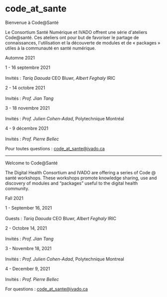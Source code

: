 # code_at_sante
Bienvenue à Code@Santé

Le Consortium Santé Numérique et IVADO offrent une série d'ateliers Code@santé. Ces ateliers ont pour but de favoriser le partage de connaissances, l'utilisation et la découverte de modules et de « packages » utiles à la communauté en santé numérique.

Automne 2021

1 -  16 septembre 2021 <br />   
    Invités : *Tariq Daouda* CEO Bluwr, *Albert Feghaly* IRIC <br />   
    
2 -  14 octobre 2021 <br />   
    Invités : *Prof. Jian Tang* <br />   
    
3 -  18 novembre 2021 <br />   
    Invités : *Prof. Julien Cohen-Adad*, Polytechnique Montréal <br />   
    
4 -  9 décembre 2021 <br />   
    Invités : *Prof. Pierre Bellec* <br />   

Pour toutes questions : code_at_sante@ivado.ca

-------------------------------------------------------------------------------

Welcome to Code@Santé

The Digital Health Consortium and IVADO are offering a series of Code @ santé workshops. These workshops promote knowledge sharing, use and discovery of modules and “packages” useful to the digital health community.

Fall 2021

1 -  September 16, 2021 <br />   
    Guests : *Tariq Daouda* CEO Bluwr, *Albert Feghaly* IRIC <br />   
    
2 -  Octobre 14, 2021 <br />   
    Invités : *Prof. Jian Tang* <br />   
    
3 -  Novembre 18, 2021 <br />   
    Invités : *Prof. Julien Cohen-Adad*, Polytechnique Montreal <br />   
    
4 -  December 9, 2021 <br />   
    Invités : *Prof. Pierre Bellec* <br />   

For questions : code_at_sante@ivado.ca
